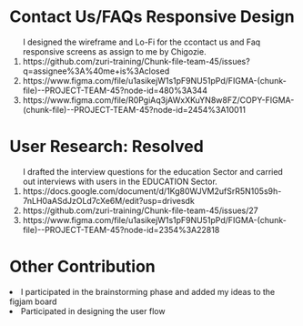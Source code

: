 <h1>Contact Us/FAQs Responsive Design</h1>
<ol>I designed the wireframe and Lo-Fi for the ccontact us and Faq responsive screens as assign to me by Chigozie.  
      <li> https://github.com/zuri-training/Chunk-file-team-45/issues?q=assignee%3A%40me+is%3Aclosed
            <li> https://www.figma.com/file/u1asikejW1s1pF9NU51pPd/FIGMA-(chunk-file)--PROJECT-TEAM-45?node-id=480%3A344
                  <li> https://www.figma.com/file/R0PgiAq3jAWxXKuYN8w8FZ/COPY-FIGMA-(chunk-file)--PROJECT-TEAM-45?node-id=2454%3A10011
      </ol>
<h1> User Research: Resolved </h1>
  <ol> I drafted the interview questions for the education Sector and carried out interviews with users in the EDUCATION Sector.
    <li>https://docs.google.com/document/d/1Kg80WJVM2ufSrR5N105s9h-7nLH0aASdJzOLd7cXe6M/edit?usp=drivesdk
      <li>https://github.com/zuri-training/Chunk-file-team-45/issues/27
            <li>https://www.figma.com/file/u1asikejW1s1pF9NU51pPd/FIGMA-(chunk-file)--PROJECT-TEAM-45?node-id=2354%3A22818
        </ol>
<h1>Other Contribution </h1>
<li> I participated in the brainstorming phase and added my ideas to the figjam board
      <li> Participated in designing the user flow
            
